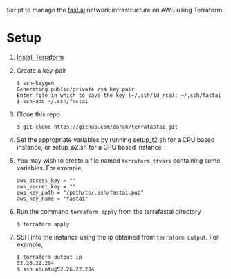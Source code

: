 Script to manage the [fast.ai](https://github.com/fastai/courses) network infrastructure on AWS using Terraform.

# Setup

1. [Install Terraform](https://www.terraform.io/intro/getting-started/install.html)
2. Create a key-pair  

    ```
    $ ssh-keygen   
    Generating public/private rsa key pair.   
    Enter file in which to save the key (~/.ssh/id_rsa): ~/.ssh/fastai   
    $ ssh-add ~/.ssh/fastai  
    ```
    
3. Clone this repo  
    ```
    $ git clone https://github.com/zarak/terrafastai.git
    ```
4. Set the appropriate variables by running setup_t2.sh for a CPU based instance, or setup_p2.sh for a GPU based
   instance
5. You may wish to create a file named `terraform.tfvars` containing some variables. For example,   

    ```
    aws_access_key = ""  
    aws_secret_key = ""  
    aws_key_path = "/path/to/.ssh/fastai.pub"  
    aws_key_name = "fastai"  
    ```
    
5. Run the command `terraform apply` from the terrafastai directory  
    ```
    $ terraform apply
    ```
6. SSH into the instance using the ip obtained from `terraform output`. For example,  

    ```
    $ terraform output ip  
    52.26.22.204
    $ ssh ubuntu@52.26.22.204  
    ```
